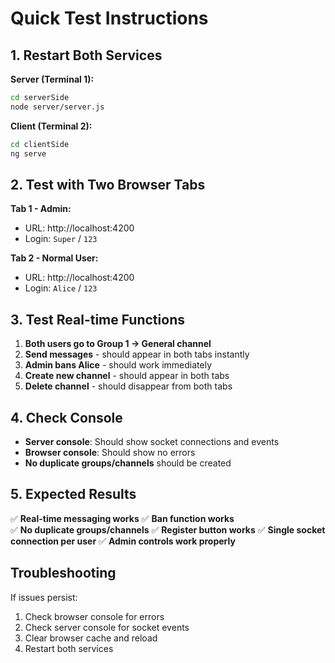 # Quick Test Instructions

## 1. Restart Both Services

**Server (Terminal 1):**
```bash
cd serverSide
node server/server.js
```

**Client (Terminal 2):**
```bash
cd clientSide
ng serve
```

## 2. Test with Two Browser Tabs

**Tab 1 - Admin:**
- URL: http://localhost:4200
- Login: `Super` / `123`

**Tab 2 - Normal User:**
- URL: http://localhost:4200  
- Login: `Alice` / `123`

## 3. Test Real-time Functions

1. **Both users go to Group 1 → General channel**
2. **Send messages** - should appear in both tabs instantly
3. **Admin bans Alice** - should work immediately
4. **Create new channel** - should appear in both tabs
5. **Delete channel** - should disappear from both tabs

## 4. Check Console

- **Server console**: Should show socket connections and events
- **Browser console**: Should show no errors
- **No duplicate groups/channels** should be created

## 5. Expected Results

✅ **Real-time messaging works**
✅ **Ban function works**  
✅ **No duplicate groups/channels**
✅ **Register button works**
✅ **Single socket connection per user**
✅ **Admin controls work properly**

## Troubleshooting

If issues persist:
1. Check browser console for errors
2. Check server console for socket events
3. Clear browser cache and reload
4. Restart both services 